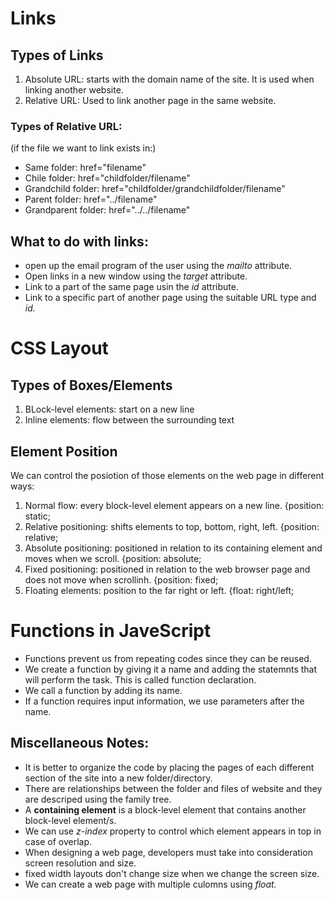 # Links
## Types of Links
1. Absolute URL: starts with the domain name of the site. It is used when linking another website. 
2. Relative URL: Used to link another page in the same website. 

### Types of Relative URL:
(if the file we want to link exists in:)

* Same folder: href="filename"
* Chile folder: href="childfolder/filename"
* Grandchild folder: href="childfolder/grandchildfolder/filename"
* Parent folder: href="../filename"
* Grandparent folder: href="../../filename"

## What to do with links:
* open up the email program of the user using the *mailto* attribute.
* Open links in a new window using the *target* attribute.
* Link to a part of the same page usin the *id* attribute.
* Link to a specific part of another page using the suitable URL type and *id.*

# CSS Layout
## Types of Boxes/Elements
1. BLock-level elements: start on a new line
2. Inline elements: flow between the surrounding text
## Element Position
We can control the posiotion of those elements on the web page in different ways:
1. Normal flow: every block-level element appears on a new line. {position: static;
2. Relative positioning: shifts elements to top, bottom, right, left. {position: relative;
3. Absolute positioning: positioned in relation to its containing element and moves when we scroll. {position: absolute;
4. Fixed positioning: positioned in relation to the web browser page and does not move when scrollinh. {position: fixed;
5. Floating elements: position to the far right or left. {float: right/left;

# Functions in JaveScript
* Functions prevent us from repeating codes since they can be reused.
* We create a function by giving it a name and adding the statemnts that will perform the task. This is called function declaration.
* We call a function by adding its name.
* If a function requires input information, we use parameters after the name.


## Miscellaneous Notes:

* It is better to organize the code by placing the pages of each different section of the site into a new folder/directory.
* There are relationships between the folder and files of website and they are descriped using the family tree. 
* A **containing element** is a block-level element that contains another block-level element/s.
* We can use *z-index* property to control which element appears in top in case of overlap.
* When designing a web page, developers must take into consideration screen resolution and size.
* fixed width layouts don't change size when we change the screen size.
* We can create a web page with multiple culomns using *float.*

